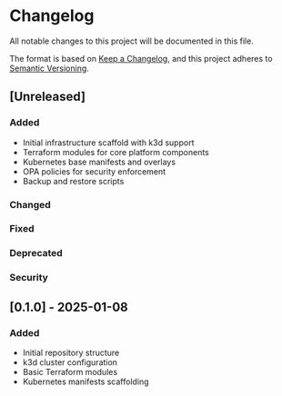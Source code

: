 # Changelog

All notable changes to this project will be documented in this file.

The format is based on [Keep a Changelog](https://keepachangelog.com/en/1.0.0/),
and this project adheres to [Semantic Versioning](https://semver.org/spec/v2.0.0.html).

## [Unreleased]

### Added
- Initial infrastructure scaffold with k3d support
- Terraform modules for core platform components
- Kubernetes base manifests and overlays
- OPA policies for security enforcement
- Backup and restore scripts

### Changed

### Fixed

### Deprecated

### Security

## [0.1.0] - 2025-01-08

### Added
- Initial repository structure
- k3d cluster configuration
- Basic Terraform modules
- Kubernetes manifests scaffolding
